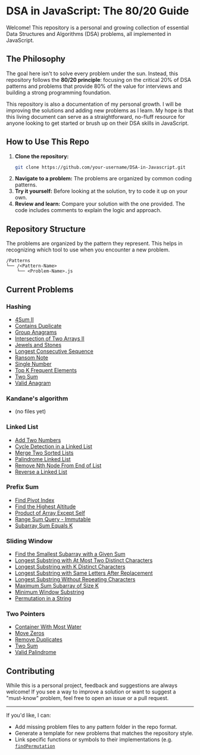 # DSA in JavaScript: The 80/20 Guide

Welcome! This repository is a personal and growing collection of essential Data Structures and Algorithms (DSA) problems, all implemented in JavaScript.

## The Philosophy

The goal here isn't to solve every problem under the sun. Instead, this repository follows the **80/20 principle**: focusing on the critical 20% of DSA patterns and problems that provide 80% of the value for interviews and building a strong programming foundation.

This repository is also a documentation of my personal growth. I will be improving the solutions and adding new problems as I learn. My hope is that this living document can serve as a straightforward, no-fluff resource for anyone looking to get started or brush up on their DSA skills in JavaScript.

## How to Use This Repo

1.  **Clone the repository:**
    ```bash
    git clone https://github.com/your-username/DSA-in-Javascript.git
    ```
2.  **Navigate to a problem:** The problems are organized by common coding patterns.
3.  **Try it yourself:** Before looking at the solution, try to code it up on your own.
4.  **Review and learn:** Compare your solution with the one provided. The code includes comments to explain the logic and approach.

## Repository Structure

The problems are organized by the pattern they represent. This helps in recognizing which tool to use when you encounter a new problem.

```
/Patterns
└── /<Pattern-Name>
    └── <Problem-Name>.js
```

## Current Problems

### Hashing
- [4Sum II](Patterns/Hashing/4Sum%20II.js)
- [Contains Duplicate](Patterns/Hashing/Contains%20Duplicate.js)
- [Group Anagrams](Patterns/Hashing/Group%20Anagrams.js)
- [Intersection of Two Arrays II](Patterns/Hashing/Intersection%20of%20Two%20Arrays%20II.js)
- [Jewels and Stones](Patterns/Hashing/Jewels%20and%20Stones.js)
- [Longest Consecutive Sequence](Patterns/Hashing/Longest%20Consecutive%20Sequence.js)
- [Ransom Note](Patterns/Hashing/Ransom%20Note.js)
- [Single Number](Patterns/Hashing/Single%20Number.js)
- [Top K Frequent Elements](Patterns/Hashing/Top%20K%20Frequent%20Elements.js)
- [Two Sum](Patterns/Hashing/Two%20Sum.js)
- [Valid Anagram](Patterns/Hashing/Valid%20Anagram.js)

### Kandane's algorithm
- (no files yet)

### Linked List
- [Add Two Numbers](Patterns/Linked%20List/Add%20Two%20Numbers.js)
- [Cycle Detection in a Linked List](Patterns/Linked%20List/Cycle%20Detection%20in%20a%20Linked%20List.js)
- [Merge Two Sorted Lists](Patterns/Linked%20List/Merge%20Two%20Sorted%20Lists.js)
- [Palindrome Linked List](Patterns/Linked%20List/Palindrome%20Linked%20List.js)
- [Remove Nth Node From End of List](Patterns/Linked%20List/Remove%20Nth%20Node%20From%20End%20of%20List.js)
- [Reverse a Linked List](Patterns/Linked%20List/Reverse%20a%20Linked%20List.js)

### Prefix Sum
- [Find Pivot Index](Patterns/Prefix%20Sum/Find%20Pivot%20Index.js)
- [Find the Highest Altitude](Patterns/Prefix%20Sum/Find%20the%20Highest%20Altitude.js)
- [Product of Array Except Self](Patterns/Prefix%20Sum/Product%20of%20Array%20Except%20Self.js)
- [Range Sum Query - Immutable](Patterns/Prefix%20Sum/Range%20Sum%20Query%20-%20Immutable.js)
- [Subarray Sum Equals K](Patterns/Prefix%20Sum/Subarray%20Sum%20Equals%20K.js)

### Sliding Window
- [Find the Smallest Subarray with a Given Sum](Patterns/Sliding%20Window/Find%20the%20Smallest%20Subarray%20with%20a%20Given%20Sum.js)
- [Longest Substring with At Most Two Distinct Characters](Patterns/Sliding%20Window/Longest%20Substring%20with%20At%20Most%20Two%20Distinct%20Characters.js)
- [Longest Substring with K Distinct Characters](Patterns/Sliding%20Window/Longest%20Substring%20with%20K%20Distinct%20Characters.js)
- [Longest Substring with Same Letters After Replacement](Patterns/Sliding%20Window/Longest%20Substring%20with%20Same%20Letters%20After%20Replacement.js)
- [Longest Substring Without Repeating Characters](Patterns/Sliding%20Window/Longest%20Substring%20Without%20Repeating%20Characters.js)
- [Maximum Sum Subarray of Size K](Patterns/Sliding%20Window/Maximum%20Sum%20Subarray%20of%20Size%20K.js)
- [Minimum Window Substring](Patterns/Sliding%20Window/Minimum%20Window%20Substring.js)
- [Permutation in a String](Patterns/Sliding%20Window/Permutation%20in%20a%20String.js)

### Two Pointers
- [Container With Most Water](Patterns/Two%20Pointers/Container%20With%20Most%20Water.js)
- [Move Zeros](Patterns/Two%20Pointers/Move%20Zeros.js)
- [Remove Duplicates](Patterns/Two%20Pointers/Remove%20Duplicates.js)
- [Two Sum](Patterns/Two%20Pointers/Two%20Sum.js)
- [Valid Palindrome](Patterns/Two%20Pointers/Valid%20Palindrome.js)

## Contributing

While this is a personal project, feedback and suggestions are always welcome! If you see a way to improve a solution or want to suggest a "must-know" problem, feel free to open an issue or a pull request.

---

If you'd like, I can:
- Add missing problem files to any pattern folder in the repo format.
- Generate a template for new problems that matches the repository style.
- Link specific functions or symbols to their implementations (e.g. [`findPermutation`](Patterns/Sliding%20Window/Permutation%20in%20a%20String.js)